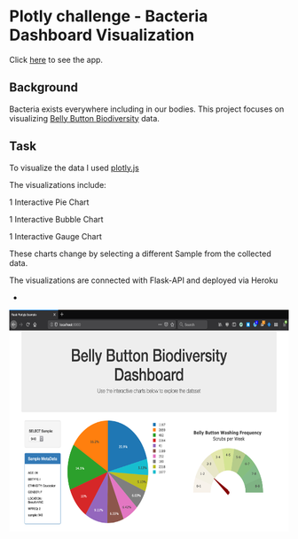 # Plotly challenge - Bacteria Dashboard Visualization

Click [here](https://plotly-interactive-dashboards.herokuapp.com/) to see the app.

## Background
Bacteria exists everywhere including in our bodies. This project focuses on visualizing [Belly Button Biodiversity](http://robdunnlab.com/projects/belly-button-biodiversity/) data.


## Task
To visualize the data I used [plotly.js](https://plotly.com/javascript/)

The visualizations include:

1 Interactive Pie Chart 

1 Interactive Bubble Chart

1 Interactive Gauge Chart

These charts change by selecting a different Sample from the collected data.

The visualizations are connected with Flask-API and deployed via Heroku

-

<p align="center">
  <img width="660" height="400" src="https://github.com/ovinueza/Plotly-challenge/blob/master/Images/dashboard_part1.png">
</p>




